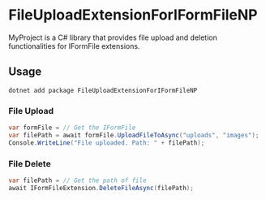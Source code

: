 # FileUploadExtensionForIFormFileNP


MyProject is a C# library that provides file upload and deletion functionalities for IFormFile extensions.

## Usage

```
dotnet add package FileUploadExtensionForIFormFileNP
```

### File Upload

```csharp
var formFile = // Get the IFormFile
var filePath = await formFile.UploadFileToAsync("uploads", "images");
Console.WriteLine("File uploaded. Path: " + filePath);
```

### File Delete

```csharp
var filePath = // Get the path of file
await IFormFileExtension.DeleteFileAsync(filePath);
